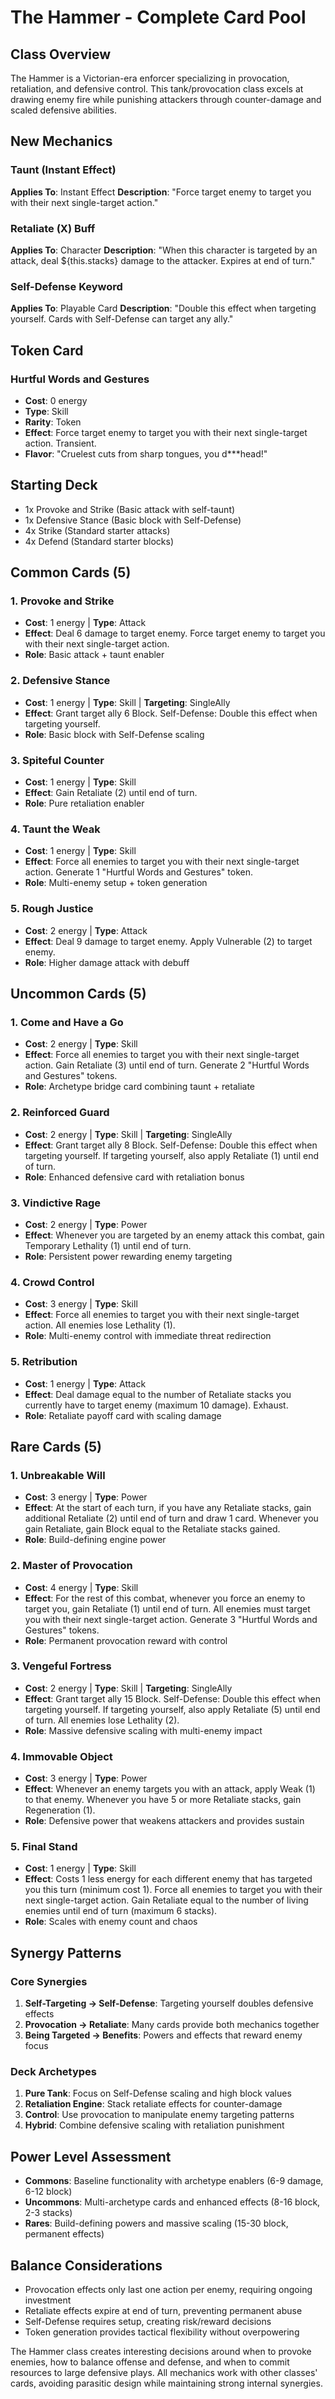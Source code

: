 # The Hammer - Complete Card Pool

## Class Overview
The Hammer is a Victorian-era enforcer specializing in provocation, retaliation, and defensive control. This tank/provocation class excels at drawing enemy fire while punishing attackers through counter-damage and scaled defensive abilities.

## New Mechanics

### Taunt (Instant Effect)
**Applies To**: Instant Effect
**Description**: "Force target enemy to target you with their next single-target action."

### Retaliate (X) Buff
**Applies To**: Character
**Description**: "When this character is targeted by an attack, deal ${this.stacks} damage to the attacker. Expires at end of turn."

### Self-Defense Keyword
**Applies To**: Playable Card
**Description**: "Double this effect when targeting yourself. Cards with Self-Defense can target any ally."

## Token Card

### Hurtful Words and Gestures
- **Cost**: 0 energy
- **Type**: Skill
- **Rarity**: Token
- **Effect**: Force target enemy to target you with their next single-target action. Transient.
- **Flavor**: "Cruelest cuts from sharp tongues, you d***head!"

## Starting Deck
- 1x Provoke and Strike (Basic attack with self-taunt)
- 1x Defensive Stance (Basic block with Self-Defense)
- 4x Strike (Standard starter attacks)
- 4x Defend (Standard starter blocks)

## Common Cards (5)

### 1. Provoke and Strike
- **Cost**: 1 energy | **Type**: Attack
- **Effect**: Deal 6 damage to target enemy. Force target enemy to target you with their next single-target action.
- **Role**: Basic attack + taunt enabler

### 2. Defensive Stance
- **Cost**: 1 energy | **Type**: Skill | **Targeting**: SingleAlly
- **Effect**: Grant target ally 6 Block. Self-Defense: Double this effect when targeting yourself.
- **Role**: Basic block with Self-Defense scaling

### 3. Spiteful Counter
- **Cost**: 1 energy | **Type**: Skill
- **Effect**: Gain Retaliate (2) until end of turn.
- **Role**: Pure retaliation enabler

### 4. Taunt the Weak
- **Cost**: 1 energy | **Type**: Skill
- **Effect**: Force all enemies to target you with their next single-target action. Generate 1 "Hurtful Words and Gestures" token.
- **Role**: Multi-enemy setup + token generation

### 5. Rough Justice
- **Cost**: 2 energy | **Type**: Attack
- **Effect**: Deal 9 damage to target enemy. Apply Vulnerable (2) to target enemy.
- **Role**: Higher damage attack with debuff

## Uncommon Cards (5)

### 1. Come and Have a Go
- **Cost**: 2 energy | **Type**: Skill
- **Effect**: Force all enemies to target you with their next single-target action. Gain Retaliate (3) until end of turn. Generate 2 "Hurtful Words and Gestures" tokens.
- **Role**: Archetype bridge card combining taunt + retaliate

### 2. Reinforced Guard
- **Cost**: 2 energy | **Type**: Skill | **Targeting**: SingleAlly
- **Effect**: Grant target ally 8 Block. Self-Defense: Double this effect when targeting yourself. If targeting yourself, also apply Retaliate (1) until end of turn.
- **Role**: Enhanced defensive card with retaliation bonus

### 3. Vindictive Rage
- **Cost**: 2 energy | **Type**: Power
- **Effect**: Whenever you are targeted by an enemy attack this combat, gain Temporary Lethality (1) until end of turn.
- **Role**: Persistent power rewarding enemy targeting

### 4. Crowd Control
- **Cost**: 3 energy | **Type**: Skill
- **Effect**: Force all enemies to target you with their next single-target action. All enemies lose Lethality (1).
- **Role**: Multi-enemy control with immediate threat redirection

### 5. Retribution
- **Cost**: 1 energy | **Type**: Attack
- **Effect**: Deal damage equal to the number of Retaliate stacks you currently have to target enemy (maximum 10 damage). Exhaust.
- **Role**: Retaliate payoff card with scaling damage

## Rare Cards (5)

### 1. Unbreakable Will
- **Cost**: 3 energy | **Type**: Power
- **Effect**: At the start of each turn, if you have any Retaliate stacks, gain additional Retaliate (2) until end of turn and draw 1 card. Whenever you gain Retaliate, gain Block equal to the Retaliate stacks gained.
- **Role**: Build-defining engine power

### 2. Master of Provocation
- **Cost**: 4 energy | **Type**: Skill
- **Effect**: For the rest of this combat, whenever you force an enemy to target you, gain Retaliate (1) until end of turn. All enemies must target you with their next single-target action. Generate 3 "Hurtful Words and Gestures" tokens.
- **Role**: Permanent provocation reward with control

### 3. Vengeful Fortress
- **Cost**: 2 energy | **Type**: Skill | **Targeting**: SingleAlly
- **Effect**: Grant target ally 15 Block. Self-Defense: Double this effect when targeting yourself. If targeting yourself, also apply Retaliate (5) until end of turn. All enemies lose Lethality (2).
- **Role**: Massive defensive scaling with multi-enemy impact

### 4. Immovable Object
- **Cost**: 3 energy | **Type**: Power
- **Effect**: Whenever an enemy targets you with an attack, apply Weak (1) to that enemy. Whenever you have 5 or more Retaliate stacks, gain Regeneration (1).
- **Role**: Defensive power that weakens attackers and provides sustain

### 5. Final Stand
- **Cost**: 1 energy | **Type**: Skill
- **Effect**: Costs 1 less energy for each different enemy that has targeted you this turn (minimum cost 1). Force all enemies to target you with their next single-target action. Gain Retaliate equal to the number of living enemies until end of turn (maximum 6 stacks).
- **Role**: Scales with enemy count and chaos

## Synergy Patterns

### Core Synergies
1. **Self-Targeting → Self-Defense**: Targeting yourself doubles defensive effects
2. **Provocation → Retaliate**: Many cards provide both mechanics together
3. **Being Targeted → Benefits**: Powers and effects that reward enemy focus

### Deck Archetypes
1. **Pure Tank**: Focus on Self-Defense scaling and high block values
2. **Retaliation Engine**: Stack retaliate effects for counter-damage
3. **Control**: Use provocation to manipulate enemy targeting patterns
4. **Hybrid**: Combine defensive scaling with retaliation punishment

## Power Level Assessment
- **Commons**: Baseline functionality with archetype enablers (6-9 damage, 6-12 block)
- **Uncommons**: Multi-archetype cards and enhanced effects (8-16 block, 2-3 stacks)
- **Rares**: Build-defining powers and massive scaling (15-30 block, permanent effects)

## Balance Considerations
- Provocation effects only last one action per enemy, requiring ongoing investment
- Retaliate effects expire at end of turn, preventing permanent abuse
- Self-Defense requires setup, creating risk/reward decisions
- Token generation provides tactical flexibility without overpowering

The Hammer class creates interesting decisions around when to provoke enemies, how to balance offense and defense, and when to commit resources to large defensive plays. All mechanics work with other classes' cards, avoiding parasitic design while maintaining strong internal synergies.